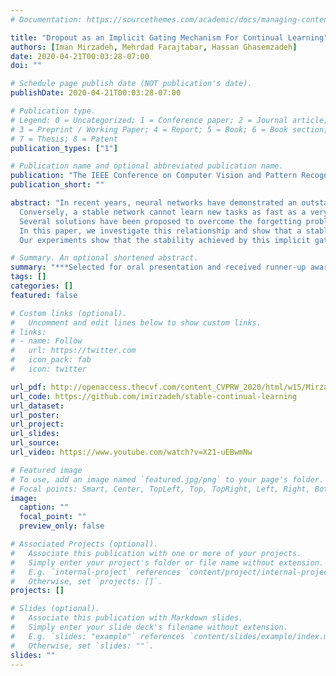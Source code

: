 ```yaml
---
# Documentation: https://sourcethemes.com/academic/docs/managing-content/

title: "Dropout as an Implicit Gating Mechanism For Continual Learning"
authors: [Iman Mirzadeh, Mehrdad Farajtabar, Hassan Ghasemzadeh]
date: 2020-04-21T00:03:28-07:00
doi: ""

# Schedule page publish date (NOT publication's date).
publishDate: 2020-04-21T00:03:28-07:00

# Publication type.
# Legend: 0 = Uncategorized; 1 = Conference paper; 2 = Journal article;
# 3 = Preprint / Working Paper; 4 = Report; 5 = Book; 6 = Book section;
# 7 = Thesis; 8 = Patent
publication_types: ["1"]

# Publication name and optional abbreviated publication name.
publication: "The IEEE Conference on Computer Vision and Pattern Recognition (CVPR) Workshops"
publication_short: ""

abstract: "In recent years, neural networks have demonstrated an outstanding ability to achieve complex learning tasks across various domains. However, they suffer from the ''catastrophic forgetting'' problem when they face a sequence of learning tasks, where they forget the old ones as they learn new tasks. This problem is also highly related to the ''stability-plasticity dilemma''. The more plastic the network, the easier it can learn new tasks, but the faster it also forgets previous ones.
  Conversely, a stable network cannot learn new tasks as fast as a very plastic network. However, it is more reliable to preserve the knowledge it has learned from the previous tasks. 
  Several solutions have been proposed to overcome the forgetting problem by making the neural network parameters more stable, and some of them have mentioned the significance of dropout in continual learning. However, their relationship has not been sufficiently studied yet.
  In this paper, we investigate this relationship and show that a stable network with dropout learns a gating mechanism such that for different tasks, different paths of the network are active. 
  Our experiments show that the stability achieved by this implicit gating plays a very critical role in leading to performance comparable to or better than other involved continual learning algorithms to overcome catastrophic forgetting."

# Summary. An optional shortened abstract.
summary: "***Selected for oral presentation and received runner-up award in CVPR 2020 continual learning workshop**"
tags: []
categories: []
featured: false

# Custom links (optional).
#   Uncomment and edit lines below to show custom links.
# links:
# - name: Follow
#   url: https://twitter.com
#   icon_pack: fab
#   icon: twitter

url_pdf: http://openaccess.thecvf.com/content_CVPRW_2020/html/w15/Mirzadeh_Dropout_as_an_Implicit_Gating_Mechanism_for_Continual_Learning_CVPRW_2020_paper.html
url_code: https://github.com/imirzadeh/stable-continual-learning
url_dataset:
url_poster:
url_project:
url_slides:
url_source:
url_video: https://www.youtube.com/watch?v=X21-uEBwmNw

# Featured image
# To use, add an image named `featured.jpg/png` to your page's folder. 
# Focal points: Smart, Center, TopLeft, Top, TopRight, Left, Right, BottomLeft, Bottom, BottomRight.
image:
  caption: ""
  focal_point: ""
  preview_only: false

# Associated Projects (optional).
#   Associate this publication with one or more of your projects.
#   Simply enter your project's folder or file name without extension.
#   E.g. `internal-project` references `content/project/internal-project/index.md`.
#   Otherwise, set `projects: []`.
projects: []

# Slides (optional).
#   Associate this publication with Markdown slides.
#   Simply enter your slide deck's filename without extension.
#   E.g. `slides: "example"` references `content/slides/example/index.md`.
#   Otherwise, set `slides: ""`.
slides: ""
---
```

